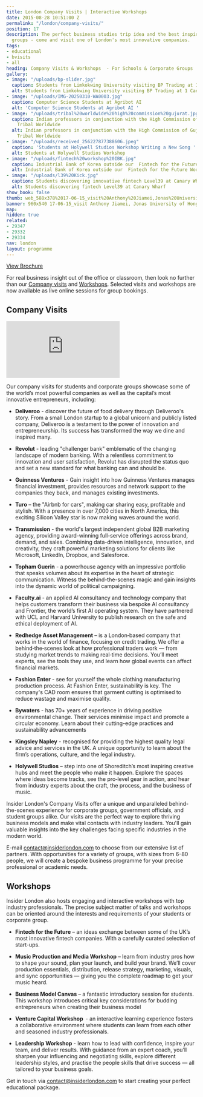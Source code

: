 ```yaml
---
title: London Company Visits | Interactive Workshops
date: 2015-08-28 10:51:00 Z
permalink: "/london/company-visits/"
position: 17
description: The perfect business studies trip idea and the best inspiration for corporate
  groups - come and visit one of London's most innovative companies.
tags:
- educational
- bvisits
- all
heading: Company Visits & Workshops  - For Schools & Corporate Groups
gallery:
- image: "/uploads/bp-slider.jpg"
  caption: Students from Limkokwing University visiting BP Trading at 1 Canary Wharf
  alt: Students from Limkokwing University visiting BP Trading at 1 Canary Wharf
- image: "/uploads/IMG-20250310-WA0003.jpg"
  caption: Computer Science Students at Agribot AI
  alt: 'Computer Science Students at Agribot AI '
- image: "/uploads/tribal%20worldwide%20high%20commission%20gujurat.jpg"
  caption: Indian professors in conjunction with the High Commission of Gujurat visiting
    Tribal Worldwide
  alt: Indian professors in conjunction with the High Commission of Gujurat visiting
    Tribal Worldwide
- image: "/uploads/received_256227877388606.jpeg"
  caption: 'Students at Holywell Studios Workshop Writing a New Song '
  alt: Students at Holywell Studios Workshop
- image: "/uploads/fintech%20workshop%20IBK.jpg"
  caption: Industrial Bank of Korea outside our  Fintech for the Future Workshop
  alt: Industrial Bank of Korea outside our  Fintech for the Future Workshop
- image: "/uploads/l39%20Kick.jpg"
  caption: Students discovering innovative fintech Level39 at Canary Wharf
  alt: Students discovering fintech Level39 at Canary Wharf
show_book: false
thumb: web_588x378%2017-06-15_visit%20Anthony%20Jiamei,Jonas%20University%20of%20Hong%20Kong.jpg
banner: 960x540 17-06-15_visit Anthony Jiamei, Jonas University of Hong Kong.jpg
map: 
hidden: true
related:
- 29347
- 29332
- 29334
nav: london
layout: programme
---
```


<a onclick="gtag('event', 'Click', { 'event_category': 'Brochure', 'event_label':'Company Visits' });" class="c-btn c-btn--primary c-btn--red" href="/assets/brochures/Company Visit Brochure Autumn_2025.pdf">View Brochure</a>

For real business insight out of the office or classroom, then look no further than our [Company visits](#company-visits) and [Workshops](#workshops). Selected visits and workshops are now available as live online sessions for group bookings.

## Company Visits

<div class="o-ratio o-ratio--16:9 u-margin-bottom">
  <iframe src="https://player.vimeo.com/video/378264280" frameborder="0" allow="autoplay; fullscreen" allowfullscreen></iframe>
</div>

Our company visits for students and corporate groups showcase some of the world’s most powerful companies as well as the capital’s most innovative entrepreneurs, including:

- **Deliveroo** - discover the future of food delivery through Deliveroo's story. From a small London startup to a global unicorn and publicly listed company, Deliveroo is a testament to the power of innovation and entrepreneurship. Its success has transformed the way we dine and inspired many.
- **Revolut** - leading "challenger bank" emblematic of the changing landscape of modern banking. With a relentless commitment to innovation and user satisfaction, Revolut has disrupted the status quo and set a new standard for what banking can and should be. 
- **Guinness Ventures** - Gain insight into how Guinness Ventures manages financial investment, provides resources and network support to the companies they back, and manages existing investments.
- **Turo** – the "Airbnb for cars", making car sharing easy, profitable and stylish. With a presence in over 7,000 cities in North America, this exciting Silicon Valley star is now making waves around the world.
- **Transmission** - the world's largest independent global B2B marketing agency, providing award-winning full-service offerings across brand, demand, and sales. Combining data-driven intelligence, innovation, and creativity, they craft powerful marketing solutions for clients like Microsoft, LinkedIn, Dropbox, and Salesforce.
- **Topham Guerin** - a powerhouse agency with an impressive portfolio that speaks volumes about its expertise in the heart of strategic communication. Witness the behind-the-scenes magic and gain insights into the dynamic world of political campaigning.
 
- **Faculty.ai** - an applied AI consultancy and technology company that helps customers transform their business via bespoke AI consultancy and Frontier, the world’s first AI operating system. They have partnered with UCL and Harvard University to publish research on the safe and ethical deployment of AI.
- **Redhedge Asset Management** – is a London‑based company that works in the world of finance, focusing on credit trading. We offer a behind‑the‑scenes look at how professional traders work — from studying market trends to making real‑time decisions. You’ll meet experts, see the tools they use, and learn how global events can affect financial markets.
- **Fashion Enter** - see for yourself the whole clothing manufacturing production process. At Fashion Enter, sustainability is key. The company's CAD room ensures that garment cutting is optimised to reduce wastage and maximise quality. 
- **Bywaters** - has 70+ years of experience in driving positive environmental change. Their services minimise impact and promote a circular economy. Learn about their cutting-edge practices and sustainability advancements
- **Kingsley Napley** -  recognised for providing the highest quality legal advice and services in the UK. A unique opportunity to learn about the firm’s operations, culture, and the legal industry.
- **Holywell Studios** – step into one of Shoreditch’s most inspiring creative hubs and meet the people who make it happen. Explore the spaces where ideas become tracks, see the pro‑level gear in action, and hear from industry experts about the craft, the process, and the business of music. 

 
Insider London's Company Visits offer a unique and unparalleled behind-the-scenes experience for corporate groups, government officials, and student groups alike. Our visits are the perfect way to explore thriving business models and make vital contacts with industry leaders. You'll gain valuable insights into the key challenges facing specific industries in the modern world.

E-mail [contact@insiderlondon.com](mailto:contact@insiderlondon.com) to choose from our extensive list of partners. With opportunities for a variety of groups, with sizes from 6-80 people, we will create a bespoke business programme for your precise professional or academic needs.

## Workshops

Insider London also hosts engaging and interactive workshops with top industry professionals. The precise subject matter of talks and workshops can be oriented around the interests and requirements of your students or corporate group.

- **Fintech for the Future** – an ideas exchange between some of the UK’s most innovative fintech companies. With a carefully curated selection of start-ups.
- **Music Production and Media Workshop** –  learn from industry pros how to shape your sound, plan your launch, and build your brand. We’ll cover production essentials, distribution, release strategy, marketing, visuals, and sync opportunities — giving you the complete roadmap to get your music heard.


- **Business Model Canvas** – a fantastic introductory session for students. This workshop introduces critical key considerations for budding entrepreneurs when creating their business model
- **Venture Capital Workshop**  - an interactive learning experience fosters a collaborative environment where students can learn from each other and seasoned industry professionals.
- **Leadership Workshop** - learn how to lead with confidence, inspire your team, and deliver results. With guidance from an expert coach, you’ll sharpen your influencing and negotiating skills, explore different leadership styles, and practise the people skills that drive success — all tailored to your business goals.


Get in touch via [contact@insiderlondon.com](mailto:contact@insiderlondon.com) to start creating your perfect educational package.

